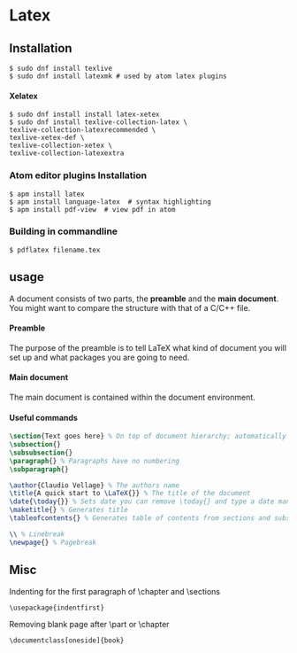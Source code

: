 # Latex

## Installation
```shell
$ sudo dnf install texlive
$ sudo dnf install latexmk # used by atom latex plugins
```
#### Xelatex
```shell
$ sudo dnf install install latex-xetex
$ sudo dnf install texlive-collection-latex \
texlive-collection-latexrecommended \
texlive-xetex-def \
texlive-collection-xetex \
texlive-collection-latexextra
```

### Atom editor plugins Installation
```shell
$ apm install latex
$ apm install language-latex  # syntax highlighting
$ apm install pdf-view  # view pdf in atom
```

### Building in commandline
```shell
$ pdflatex filename.tex
```
## usage

A document consists of two parts, the **preamble** and the **main document**. You might want to compare the structure with that of a C/C++ file.

#### Preamble

The purpose of the preamble is to tell LaTeX what kind of document you will set up and what packages you are going to need.

#### Main document

The main document is contained within the document environment.

#### Useful commands
```latex
\section{Text goes here} % On top of document hierarchy; automatically numbered
\subsection{}
\subsubsection{}
\paragraph{} % Paragraphs have no numbering
\subparagraph{}

\author{Claudio Vellage} % The authors name
\title{A quick start to \LaTeX{}} % The title of the document
\date{\today{}} % Sets date you can remove \today{} and type a date manually
\maketitle{} % Generates title
\tableofcontents{} % Generates table of contents from sections and subsections

\\ % Linebreak
\newpage{} % Pagebreak
```

## Misc

Indenting for the first paragraph of \chapter and \sections
```
\usepackage{indentfirst}
```
Removing blank page after \part or \chapter
```
\documentclass[oneside]{book}
```
